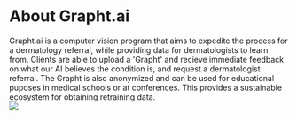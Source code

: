 # About Grapht.ai
Grapht.ai is a computer vision program that aims to expedite the process for a dermatology referral, while providing data for dermatologists to learn from. Clients are able to upload a 'Grapht' and recieve immediate feedback on what our AI believes the condition is, and request a dermatologist referral. The Grapht is also anonymized and can be used for educational puposes in medical schools or at conferences. This provides a sustainable ecosystem for obtaining retraining data.
<br>
<img src="https://i.imgur.com/z73trRr.png"
     style="float: left;" />
